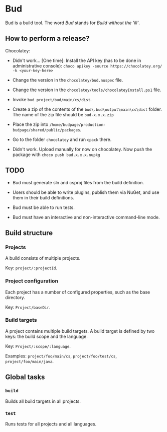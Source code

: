 # Bud

Bud is a build tool. The word _Bud_ stands for _Build without the 'ill'_.

## How to perform a release?

Chocolatey:

- Didn't work... [One time]: Install the API key (has to be done in administrative console): `choco apikey -source https://chocolatey.org/ -k <your-key-here>`

- Change the version in the `chocolatey/bud.nuspec` file.

- Change the version in the `chocolatey/tools/chocolateyInstall.ps1` file.

- Invoke `bud project/bud/main/cs/dist`.

- Create a zip of the contents of the `bud\.bud\output\main\cs\dist` folder. The name of the zip file should be `bud-x.x.x.zip`

- Place the zip into `/home/budpage/production-budpage/shared/public/packages`.

- Go to the folder `chocolatey` and run `cpack` there.

- Didn't work. Upload manually for now on chocolatey. Now push the package with `choco push bud.x.x.x.nupkg`

## TODO

- Bud must generate sln and csproj files from the build definition.

- Users should be able to write plugins, publish them via NuGet, and use them in their build definitions.

- Bud must be able to run tests.

- Bud must have an interactive and non-interactive command-line mode.

## Build structure

### Projects

A build consists of multiple projects.

Key: `project/:projectId`.  

### Project configuration

Each project has a number of configured properties, such as the base directory.

Key: `Project/baseDir`.

### Build targets

A project contains multiple build targets. A build target is defined by two keys: the build scope and the language.

Key: `Project/:scope/:language`.

Examples: `project/foo/main/cs`, `project/foo/test/cs`, `project/foo/main/java`.

## Global tasks

### `build`

Builds all build targets in all projects.

### `test`

Runs tests for all projects and all languages.